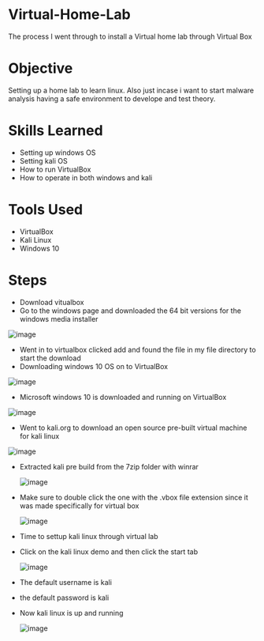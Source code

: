 # Virtual-Home-Lab
The process I went through to install a Virtual home lab through Virtual Box
# Objective
Setting up a home lab to learn linux. Also just incase i want to start malware analysis having  a safe environment to develope and test theory.

# Skills Learned

- Setting up windows OS
- Setting kali OS
- How to run VirtualBox
- How to operate in both windows and kali 


# Tools Used

- VirtualBox
- Kali Linux
- Windows 10

# Steps
- Download vitualbox
- Go to the windows page and downloaded the 64 bit versions for the windows media installer

![image](https://github.com/user-attachments/assets/8f465146-e093-46c6-82c7-3cc155428acb)

- Went in to virtualbox clicked add and found the file in my file directory to start the download
- Downloading windows 10 OS on to VirtualBox 

![image](https://github.com/user-attachments/assets/9a84f4c5-6d83-4e29-a08f-2292572d028f)

- Microsoft windows 10 is downloaded and running on VirtualBox

![image](https://github.com/user-attachments/assets/a39c4eff-0775-4c3e-a069-1a2273d35865)

- Went to kali.org to download an open source pre-built virtual machine for kali linux 

![image](https://github.com/user-attachments/assets/fcdc7284-0780-4d2b-b13c-eb01e433fbf2)

- Extracted kali pre build from the 7zip folder with winrar

  ![image](https://github.com/user-attachments/assets/060d8af2-a6da-44a4-8f51-102b8cd676bf)

- Make sure to double click the one with the .vbox file extension since it was made specifically for virtual box

  ![image](https://github.com/user-attachments/assets/c38c1f23-79ab-4142-a0e2-f4cd3b7d1aea)

- Time to settup kali linux through virtual lab
- Click on the kali linux demo and then click the start tab

  ![image](https://github.com/user-attachments/assets/e836caf2-781b-4070-b5e7-1c33011aeeb0)

- The default username is kali
- the default password is kali
- Now kali linux is up and running

  ![image](https://github.com/user-attachments/assets/2bf50072-cfea-4ba6-ad10-b841a170fcb6)

  

